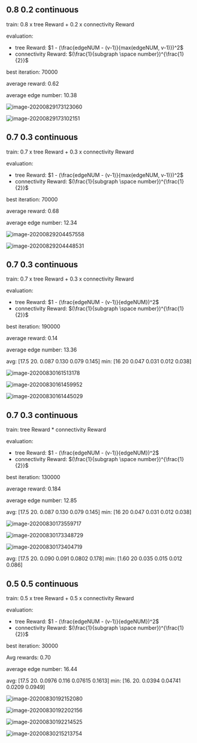 ## 0.8 0.2 continuous

train: 0.8 x tree Reward + 0.2 x connectivity Reward

evaluation:

- tree Reward:  $1 - (\frac{edgeNUM - (v-1)}{max(edgeNUM, v-1)})^2$
- connectivity Reward: $(\frac{1}{subgraph \space  number})^{\frac{1}{2}}$

best iteration: 70000

average reward: 0.62

average edge number: 10.38

![image-20200829173123060](experiment.assets/image-20200829173123060.png)

![image-20200829173102151](experiment.assets/image-20200829173102151.png)



## 0.7 0.3 continuous

train: 0.7 x tree Reward + 0.3 x connectivity Reward

evaluation:

- tree Reward:  $1 - (\frac{edgeNUM - (v-1)}{max(edgeNUM, v-1)})^2$
- connectivity Reward: $(\frac{1}{subgraph \space  number})^{\frac{1}{2}}$

best iteration: 70000

average reward: 0.68

average edge number: 12.34

![image-20200829204457558](experiment.assets/image-20200829204457558.png)

![image-20200829204448531](experiment.assets/image-20200829204448531.png)

## 0.7 0.3 continuous

train: 0.7 x tree Reward + 0.3 x connectivity Reward

evaluation:

- tree Reward:  $1 - (\frac{edgeNUM - (v-1)}{edgeNUM})^2$
- connectivity Reward: $(\frac{1}{subgraph \space  number})^{\frac{1}{2}}$

best iteration: 190000

average reward: 0.14

average edge number: 13.36

avg:  [17.5	20. 	0.087  0.130  0.079  0.145]
min:  [16 	20 	0.047 	0.031 	0.012 	0.038]

![image-20200830161513178](experiment.assets/image-20200830161513178.png)

![image-20200830161459952](experiment.assets/image-20200830161459952.png)

![image-20200830161445029](experiment.assets/image-20200830161445029.png)



## 0.7 0.3 continuous

train: tree Reward * connectivity Reward

evaluation:

- tree Reward:  $1 - (\frac{edgeNUM - (v-1)}{edgeNUM})^2$
- connectivity Reward: $(\frac{1}{subgraph \space  number})^{\frac{1}{2}}$

best iteration: 130000

average reward: 0.184

average edge number: 12.85

avg:  [17.5	20. 	0.087  0.130  0.079  0.145]
min:  [16 	20 	0.047 	0.031 	0.012 	0.038]

![image-20200830173559717](experiment.assets/image-20200830173559717.png)

![image-20200830173348729](experiment.assets/image-20200830173348729.png)

![image-20200830173404719](experiment.assets/image-20200830173404719.png)

avg:  [17.5        20.          0.090  	0.091  	0.0802  	0.178]
min:  [1.60  	20 	0.035 	0.015  	0.012 	0.086]





## 0.5 0.5 continuous

train: 0.5 x tree Reward + 0.5 x connectivity Reward

evaluation:

- tree Reward:  $1 - (\frac{edgeNUM - (v-1)}{edgeNUM})^2$
- connectivity Reward: $(\frac{1}{subgraph \space  number})^{\frac{1}{2}}$

best iteration: 30000

Avg rewards:  0.70

average edge number: 16.44

avg:  [17.5        20.          0.0976  0.116  0.07615  0.1613]
min:  [16.         20.          0.0394  0.04741  0.0209   0.0949]

![image-20200830192152080](experiment.assets/image-20200830192152080.png)

![image-20200830192202156](experiment.assets/image-20200830192202156.png)

![image-20200830192214525](experiment.assets/image-20200830192214525.png)

![image-20200830215213754](experiment.assets/image-20200830215213754.png)